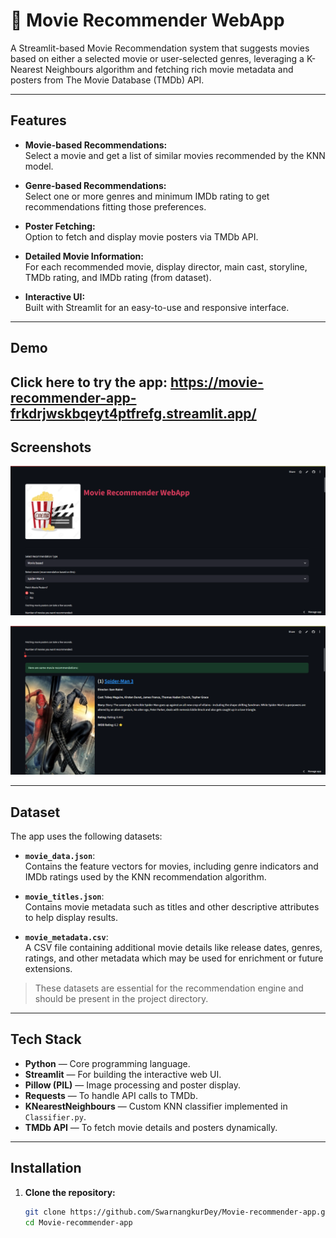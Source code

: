 # 🍿 Movie Recommender WebApp

A Streamlit-based Movie Recommendation system that suggests movies based on either a selected movie or user-selected genres, leveraging a K-Nearest Neighbours algorithm and fetching rich movie metadata and posters from The Movie Database (TMDb) API.

---

## Features

- **Movie-based Recommendations:**  
  Select a movie and get a list of similar movies recommended by the KNN model.

- **Genre-based Recommendations:**  
  Select one or more genres and minimum IMDb rating to get recommendations fitting those preferences.

- **Poster Fetching:**  
  Option to fetch and display movie posters via TMDb API.

- **Detailed Movie Information:**  
  For each recommended movie, display director, main cast, storyline, TMDb rating, and IMDb rating (from dataset).

- **Interactive UI:**  
  Built with Streamlit for an easy-to-use and responsive interface.

---

## Demo

Click here to try the app: https://movie-recommender-app-frkdrjwskbqeyt4ptfrefg.streamlit.app/
---

## Screenshots

![App Screenshot](Screenshot1.png)


![App Screenshot](Screenshot2.png)

---

## Dataset

The app uses the following datasets:

- **`movie_data.json`**:  
  Contains the feature vectors for movies, including genre indicators and IMDb ratings used by the KNN recommendation algorithm.

- **`movie_titles.json`**:  
  Contains movie metadata such as titles and other descriptive attributes to help display results.

- **`movie_metadata.csv`**:  
  A CSV file containing additional movie details like release dates, genres, ratings, and other metadata which may be used for enrichment or future extensions.

> These datasets are essential for the recommendation engine and should be present in the project directory.

---

## Tech Stack

- **Python** — Core programming language.
- **Streamlit** — For building the interactive web UI.
- **Pillow (PIL)** — Image processing and poster display.
- **Requests** — To handle API calls to TMDb.
- **KNearestNeighbours** — Custom KNN classifier implemented in `Classifier.py`.
- **TMDb API** — To fetch movie details and posters dynamically.

---


## Installation

1. **Clone the repository:**

   ```bash
   git clone https://github.com/SwarnangkurDey/Movie-recommender-app.git
   cd Movie-recommender-app





